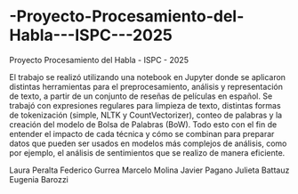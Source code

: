 # -Proyecto-Procesamiento-del-Habla---ISPC---2025

Proyecto Procesamiento del Habla - ISPC - 2025

El trabajo se realizó utilizando una notebook en Jupyter 
donde se aplicaron distintas herramientas para el preprocesamiento, análisis y representación de 
texto, a partir de un conjunto de reseñas de películas en español.
Se trabajó con expresiones regulares para limpieza de texto, distintas formas de tokenización 
(simple, NLTK y CountVectorizer), conteo de palabras y la creación del modelo de Bolsa de 
Palabras (BoW). Todo esto con el fin de entender el impacto de cada técnica y cómo se combinan 
para preparar datos que pueden ser usados en modelos más complejos de análisis, como por 
ejemplo, el análisis de sentimientos que se realizo de manera eficiente.

Laura Peralta
Federico Gurrea
Marcelo Molina
Javier Pagano
Julieta Battauz
Eugenia Barozzi
